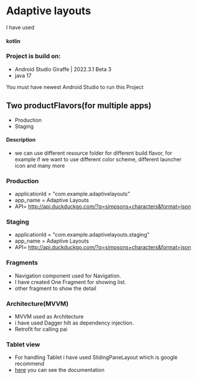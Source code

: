 
# Adaptive layouts
I have used
#### kotlin

### Project is build on:

- Android Studio Giraffe | 2022.3.1 Beta 3
- java 17

You must have newest Android Studio to run this Project



## Two productFlavors(for multiple apps)
- Production
- Staging
#### Description
- we can use different resource folder for different build flavor, for example if we want to use different color scheme, different launcher icon and many more

### Production
- applicationId = "com.example.adaptivelayouts"
- app_name = Adaptive Layouts
- API= http://api.duckduckgo.com/?q=simpsons+characters&format=json
### Staging
- applicationId = "com.example.adaptivelayouts.staging"
- app_name = Adaptive Layouts
- API= http://api.duckduckgo.com/?q=simpsons+characters&format=json


### Fragments
- Navigation component used for  Navigation.
- I have created One Fragment for showing  list.
- other fragment to show the detail

### Architecture(MVVM)
- MVVM used as Architecture
- i have used Dagger hilt as dependency injection.
- Retrofit for calling pai
### Tablet view
- For handling Tablet i have used SlidingPaneLayout which is google recommend
- [here](https://developer.android.com/develop/ui/views/layout/twopane) you can see the documentation 

